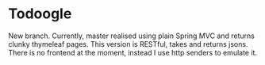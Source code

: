 # Todoogle
New branch. Currently, master realised using plain Spring MVC and returns clunky thymeleaf pages.
This version is RESTful, takes and returns jsons.
There is no frontend at the moment, instead I use http senders to emulate it.
